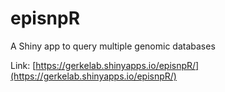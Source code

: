 # episnpR
A Shiny app to query multiple genomic databases

Link: [https://gerkelab.shinyapps.io/episnpR/](https://gerkelab.shinyapps.io/episnpR/)

